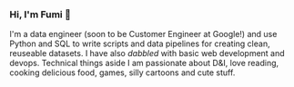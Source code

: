 ### Hi, I'm Fumi 👋

I'm a data engineer (soon to be Customer Engineer at Google!) and use Python and SQL to write scripts and data pipelines for creating clean, reuseable datasets. I have also _dabbled_ with basic web development and devops. Technical things aside I am passionate about D&I, love reading, cooking delicious food, games, silly cartoons and cute stuff.

<!--
**flingmycow/flingmycow** is a ✨ _special_ ✨ repository because its `README.md` (this file) appears on your GitHub profile.

Here are some ideas to get you started:

- 🔭 I’m currently working on ...
- 🌱 I’m currently learning ...
- 👯 I’m looking to collaborate on ...
- 🤔 I’m looking for help with ...
- 💬 Ask me about ...
- 📫 How to reach me: ...
- 😄 Pronouns: ...
- ⚡ Fun fact: ...
-->
